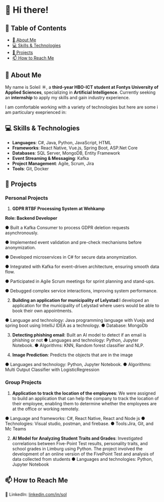 # 👋 Hi there! 

## 📖 Table of Contents  
- [👀 About Me](#-about-me)  
- [💻 Skills & Technologies](#-skills--technologies)  
- [🚀 Projects](#️-projects)  
- [📫 How to Reach Me](#-how-to-reach-me)  

## 👀 About Me  
My name is Soleil ☀️, a **third-year HBO-ICT student at Fontys University of Applied Sciences**, specializing in **Artificial Intelligence**. Currently seeking an **internship** to apply my skills and gain industry experience.  

I am comfortable working with a variety of technologies but here are some i am particulary exeprienced in:

## 💻 Skills & Technologies 
- **Languages**: C#, Java, Python, JavaScript, HTML  
- **Frameworks**: React Native, Vue.js, Spring Boot, ASP.Net Core  
- **Databases**: SQL Server, MongoDB, Entity Framework
- **Event Streaming & Messaging**: Kafka  
- **Project Management**: Agile, Scrum, Jira
- **Tools**: Git, Docker

## 🚀 Projects 

### Personal Projects

1. **GDPR RTBF Processing System at Wehkamp**

**Role: Backend Developer**

● Built a Kafka Consumer to process GDPR deletion requests asynchronously.

● Implemented event validation and pre-check mechanisms before anonymization.

● Developed microservices in C# for secure data anonymization.

● Integrated with Kafka for event-driven architecture, ensuring smooth data flow.

● Participated in Agile Scrum meetings for sprint planning and stand-ups.

● Debugged complex service interactions, improving system performance.


2. **Building an application for municipality of Lelystad**:I developed an application for the
municipality of Lelystad where users would be able to book
their own appointments.

● Language and technology: Java programming language with
Vuejs and spring boot using IntelliJ IDEA as a technology.
● Database: MongoDb


3. **Detecting phishing email**: Built an AI model to detect if an email is
phishing or not
● Languages and technology: Python, Jupyter Notebook.
● Algorithms: KNN, Random forest classifier and NLP.


4. **Image Prediction**: Predicts the objects that are in the image

● Languages and technology: Python, Jupyter Notebook.
● Algorithms: Multi Output Classifier with LogisticRegression


### Group Projects

1. **Application to track the location of the employees**: We were assigned to build an application
that can help the company to track the location of their
employee, enabling them to determine whether the employees
are at the office or working remotely.

● Language and frameworks: C#, React Native, React and Node
js
● Technologies: Visual studio, postman, and firebase.
● Tools:Jira, Git, and Mc Teams

2. **AI Model for Analyzing Student Traits and Grades**: Investigated correlations between
Five-Point Test results, personality traits, and school grades in
Limburg using Python. The project involved the development
of an online version of the FivePoint Test and analysis of data
collected from students
● Languages and technologies: Python, Jupyter Notebook


## 📫 How to Reach Me  
🔗 LinkedIn: [linkedin.com/in/sol](http://linkedin.com/in/sol)  


